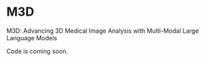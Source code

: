 # M3D
M3D: Advancing 3D Medical Image Analysis with Multi-Modal Large Language Models

Code is coming soon.
